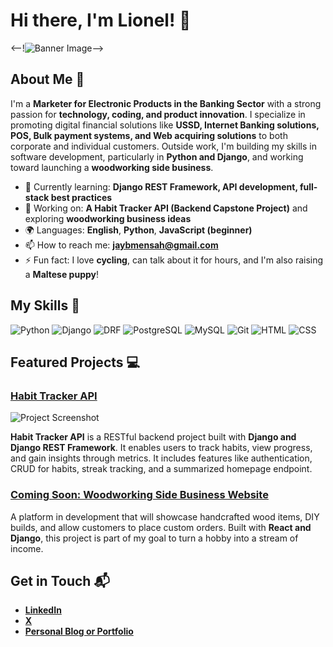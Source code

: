 # Hi there, I'm Lionel! 👋

<--!![Banner Image](your_banner_image_url_here)-->

## About Me 🚀

I'm a **Marketer for Electronic Products in the Banking Sector** with a strong passion for **technology, coding, and product innovation**. I specialize in promoting digital financial solutions like **USSD, Internet Banking solutions, POS, Bulk payment systems, and Web acquiring solutions** to both corporate and individual customers. Outside work, I'm building my skills in software development, particularly in **Python and Django**, and working toward launching a **woodworking side business**.

- 🌱 Currently learning: **Django REST Framework, API development, full-stack best practices**
- 🔭 Working on: **A Habit Tracker API (Backend Capstone Project)** and exploring **woodworking business ideas**
- 🌍 Languages: **English**, **Python**, **JavaScript (beginner)**
- 📫 How to reach me: **jaybmensah@gmail.com**
- ⚡ Fun fact: I love **cycling**, can talk about it for hours, and I'm also raising a **Maltese puppy**!

## My Skills 🧠

![Python](https://img.shields.io/badge/-Python-3776AB?style=flat-square&logo=python&logoColor=white)
![Django](https://img.shields.io/badge/-Django-092E20?style=flat-square&logo=django&logoColor=white)
![DRF](https://img.shields.io/badge/-Django%20REST%20Framework-ff1709?style=flat-square&logo=django&logoColor=white)
![PostgreSQL](https://img.shields.io/badge/-PostgreSQL-336791?style=flat-square&logo=postgresql&logoColor=white)
![MySQL](https://img.shields.io/badge/-MySQL-4479A1?style=flat-square&logo=mysql&logoColor=white)
![Git](https://img.shields.io/badge/-Git-F05032?style=flat-square&logo=git&logoColor=white)
![HTML](https://img.shields.io/badge/-HTML-E34F26?style=flat-square&logo=html5&logoColor=white)
![CSS](https://img.shields.io/badge/-CSS-1572B6?style=flat-square&logo=css3&logoColor=white)

## Featured Projects 💻

### [Habit Tracker API](project_link_here)

![Project Screenshot](project_screenshot_url_here)

**Habit Tracker API** is a RESTful backend project built with **Django and Django REST Framework**. It enables users to track habits, view progress, and gain insights through metrics. It includes features like authentication, CRUD for habits, streak tracking, and a summarized homepage endpoint.

### [Coming Soon: Woodworking Side Business Website](#)

A platform in development that will showcase handcrafted wood items, DIY builds, and allow customers to place custom orders. Built with **React and Django**, this project is part of my goal to turn a hobby into a stream of income.

## Get in Touch 📬

- **[LinkedIn](https://www.linkedin.com/in/jaybmensah-doinghardthings/)**
- **[X](x.com/jayb_mensah)**
- **[Personal Blog or Portfolio](your_site_link_if_any)**
